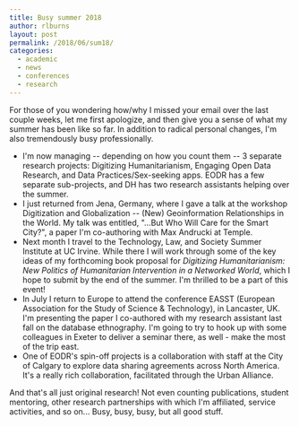 ```yaml
---
title: Busy summer 2018
author: rlburns
layout: post
permalink: /2018/06/sum18/
categories:
  - academic
  - news
  - conferences
  - research
---
```


For those of you wondering how/why I missed your email over the last couple weeks, let me first apologize, and then give you a sense of what my summer has been like so far. In addition to radical personal changes, I'm also tremendously busy professionally.  

- I'm now managing -- depending on how you count them -- 3 separate research projects: Digitizing Humanitarianism, Engaging Open Data Research, and Data Practices/Sex-seeking apps. EODR has a few separate sub-projects, and DH has two research assistants helping over the summer.  
- I just returned from Jena, Germany, where I gave a talk at the workshop Digitization and Globalization -- \(New\) Geoinformation Relationships in the World. My talk was entitled, "...But Who Will Care for the Smart City?", a paper I'm co-authoring with Max Andrucki at Temple.  
- Next month I travel to the Technology, Law, and Society Summer Institute at UC Irvine. While there I will work through some of the key ideas of my forthcoming book proposal for *Digitizing Humanitarianism: New Politics of Humanitarian Intervention in a Networked World*, which I hope to submit by the end of the summer. I'm thrilled to be a part of this event!  
- In July I return to Europe to attend the conference EASST (European Association for the Study of Science & Technology), in Lancaster, UK. I'm presenting the paper I co-authored with my research assistant last fall on the database ethnography. I'm going to try to hook up with some colleagues in Exeter to deliver a seminar there, as well - make the most of the trip east.
- One of EODR's spin-off projects is a collaboration with staff at the City of Calgary to explore data sharing agreements across North America. It's a really rich collaboration, facilitated through the Urban Alliance.

And that's all just original research! Not even counting publications, student mentoring, other research partnerships with which I'm affiliated, service activities, and so on... Busy, busy, busy, but all good stuff.